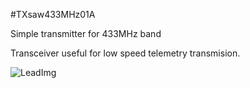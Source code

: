<!--- PrjInfo ---> <!--- Please remove this line after manually editing --->
<!--- 00a56be08b96043df9e37d6aff7b6990 --->
<!--- Created:20170112-18:22: ---> 
<!--- Author:Mlab: ---> 
<!--- AuthorEmail:mlab@mlab.cz: ---> 
<!--- Tags:imported: ---> 
<!--- Ust:None: ---> 
<!--- Name:TXsaw433MHz01A: --->
#TXsaw433MHz01A 
<!--- LongName --->
Simple transmitter for 433MHz band
<!--- ELongName ---> 

<!--- Lead --->
Transceiver useful for low speed telemetry transmision.
<!--- ELead ---> 

![LeadImg](TXsaw433MHz01A_Small.jpg) 


​
​
<!--- Description --->
<!--- EDescription --->
<!--- Content --->
<!--- EContent --->
            